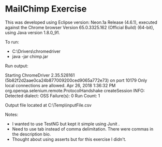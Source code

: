 # MailChimp Exercise

This was developed using Eclipse version: Neon.1a Release (4.6.1), executed against the Chrome browser Version 65.0.3325.162 (Official Build) (64-bit), using Java version 1.8.0_91.

To run:

- C:\Drivers\chromedriver
- java -jar chimp.jar

Run output:

Starting ChromeDriver 2.35.528161 (5b82f2d2aae0ca24b877009200ced9065a772e73) on port 10179
Only local connections are allowed.
Apr 26, 2018 1:36:32 PM org.openqa.selenium.remote.ProtocolHandshake createSession
INFO: Detected dialect: OSS
Failure(s): 0
Run Count: 1

Output file located at C:\Temp\inputFile.csv

Notes:
- I wanted to use TestNG but kept it simple using Junit .
- Need to use tab instead of comma delimitation. There were commas in the description bio.
- Thought about using asserts but for this exercise I didn't.


